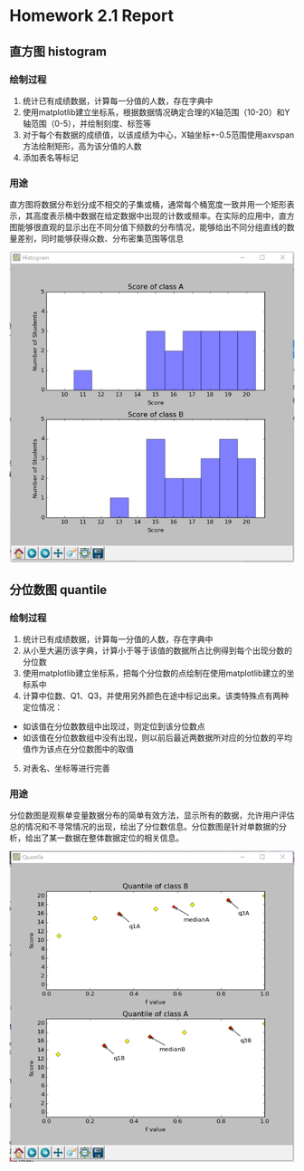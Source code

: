 # Homework 2.1 Report

## 直方图 histogram

### 绘制过程

1. 统计已有成绩数据，计算每一分值的人数，存在字典中
2. 使用matplotlib建立坐标系，根据数据情况确定合理的X轴范围（10-20）和Y轴范围（0-5），并绘制刻度、标签等
3. 对于每个有数据的成绩值，以该成绩为中心，X轴坐标+-0.5范围使用axvspan方法绘制矩形，高为该分值的人数
4. 添加表名等标记

### 用途

直方图将数据分布划分成不相交的子集或桶，通常每个桶宽度一致并用一个矩形表示，其高度表示桶中数据在给定数据中出现的计数或频率。在实际的应用中，直方图能够很直观的显示出在不同分值下频数的分布情况，能够给出不同分组直线的数量差别，同时能够获得众数、分布密集范围等信息

![](histogram.png)

## 分位数图 quantile

### 绘制过程

1. 统计已有成绩数据，计算每一分值的人数，存在字典中
2. 从小至大遍历该字典，计算小于等于该值的数据所占比例得到每个出现分数的分位数
3. 使用matplotlib建立坐标系，把每个分位数的点绘制在使用matplotlib建立的坐标系中
4. 计算中位数、Q1、Q3，并使用另外颜色在途中标记出来。该类特殊点有两种定位情况：

  - 如该值在分位数数组中出现过，则定位到该分位数点
  - 如该值在分位数数组中没有出现，则以前后最近两数据所对应的分位数的平均值作为该点在分位数图中的取值

5. 对表名、坐标等进行完善

### 用途

分位数图是观察单变量数据分布的简单有效方法，显示所有的数据，允许用户评估总的情况和不寻常情况的出现，绘出了分位数信息。分位数图是针对单数据的分析，给出了某一数据在整体数据定位的相关信息。

![](quantile.png)
